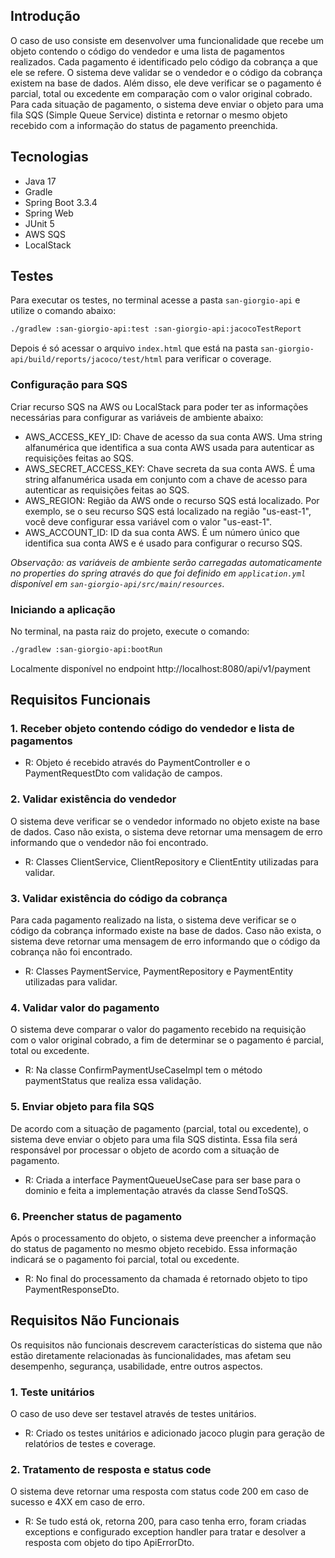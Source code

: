 ## Introdução
O caso de uso consiste em desenvolver uma funcionalidade que recebe um objeto contendo o código do vendedor e uma lista de pagamentos realizados. Cada pagamento é identificado pelo código da cobrança a que ele se refere. O sistema deve validar se o vendedor e o código da cobrança existem na base de dados. Além disso, ele deve verificar se o pagamento é parcial, total ou excedente em comparação com o valor original cobrado. Para cada situação de pagamento, o sistema deve enviar o objeto para uma fila SQS (Simple Queue Service) distinta e retornar o mesmo objeto recebido com a informação do status de pagamento preenchida.

## Tecnologias

- Java 17
- Gradle
- Spring Boot 3.3.4
- Spring Web
- JUnit 5
- AWS SQS
- LocalStack

## Testes

Para executar os testes, no terminal acesse a pasta `san-giorgio-api` e utilize o comando abaixo:
```bash
./gradlew :san-giorgio-api:test :san-giorgio-api:jacocoTestReport
```

Depois é só acessar o arquivo `index.html` que está na pasta `san-giorgio-api/build/reports/jacoco/test/html` para verificar o coverage.

### Configuração para SQS

Criar recurso SQS na AWS ou LocalStack para poder ter as informações necessárias para
configurar as variáveis de ambiente abaixo:
- AWS_ACCESS_KEY_ID: Chave de acesso da sua conta AWS. Uma string alfanumérica que identifica a sua conta AWS
  usada para autenticar as requisições feitas ao SQS.
- AWS_SECRET_ACCESS_KEY: Chave secreta da sua conta AWS. É uma string alfanumérica usada em conjunto
  com a chave de acesso para autenticar as requisições feitas ao SQS.
- AWS_REGION: Região da AWS onde o recurso SQS está localizado. Por exemplo, se o seu recurso SQS está localizado
  na região "us-east-1", você deve configurar essa variável com o valor "us-east-1".
- AWS_ACCOUNT_ID: ID da sua conta AWS. É um número único que identifica sua conta AWS e é usado para configurar o recurso SQS.

_Observação: as variáveis de ambiente serão carregadas automaticamente no properties do spring através do que foi definido
em `application.yml` disponível em `san-giorgio-api/src/main/resources`._

### Iniciando a aplicação

No terminal, na pasta raiz do projeto, execute o comando:  

```bash
./gradlew :san-giorgio-api:bootRun
```

Localmente disponível no endpoint http://localhost:8080/api/v1/payment

## Requisitos Funcionais

### 1. Receber objeto contendo código do vendedor e lista de pagamentos
- R: Objeto é recebido através do PaymentController e o PaymentRequestDto com validação de campos.

### 2. Validar existência do vendedor
O sistema deve verificar se o vendedor informado no objeto existe na base de dados. Caso não exista, o sistema deve retornar uma mensagem de erro informando que o vendedor não foi encontrado.
- R: Classes ClientService, ClientRepository e ClientEntity utilizadas para validar.

### 3. Validar existência do código da cobrança
Para cada pagamento realizado na lista, o sistema deve verificar se o código da cobrança informado existe na base de dados. Caso não exista, o sistema deve retornar uma mensagem de erro informando que o código da cobrança não foi encontrado.
- R: Classes PaymentService, PaymentRepository e PaymentEntity utilizadas para validar.

### 4. Validar valor do pagamento
O sistema deve comparar o valor do pagamento recebido na requisição com o valor original cobrado, a fim de determinar se o pagamento é parcial, total ou excedente.
- R: Na classe ConfirmPaymentUseCaseImpl tem o método paymentStatus que realiza essa validação.

### 5. Enviar objeto para fila SQS
De acordo com a situação de pagamento (parcial, total ou excedente), o sistema deve enviar o objeto para uma fila SQS distinta. Essa fila será responsável por processar o objeto de acordo com a situação de pagamento.
- R: Criada a interface PaymentQueueUseCase para ser base para o dominio e feita a implementação através da classe SendToSQS.

### 6. Preencher status de pagamento
Após o processamento do objeto, o sistema deve preencher a informação do status de pagamento no mesmo objeto recebido. Essa informação indicará se o pagamento foi parcial, total ou excedente.
- R: No final do processamento da chamada é retornado objeto to tipo PaymentResponseDto.

## Requisitos Não Funcionais
Os requisitos não funcionais descrevem características do sistema que não estão diretamente relacionadas às funcionalidades, mas afetam seu desempenho, segurança, usabilidade, entre outros aspectos.

### 1. Teste unitários
O caso de uso deve ser testavel através de testes unitários.
- R: Criado os testes unitários e adicionado jacoco plugin para geração de relatórios de testes e coverage.

### 2. Tratamento de resposta e status code
O sistema deve retornar uma resposta com status code 200 em caso de sucesso e 4XX em caso de erro.
- R: Se tudo está ok, retorna 200, para caso tenha erro, foram criadas exceptions e configurado exception handler para tratar e desolver a resposta com objeto do tipo ApiErrorDto.


